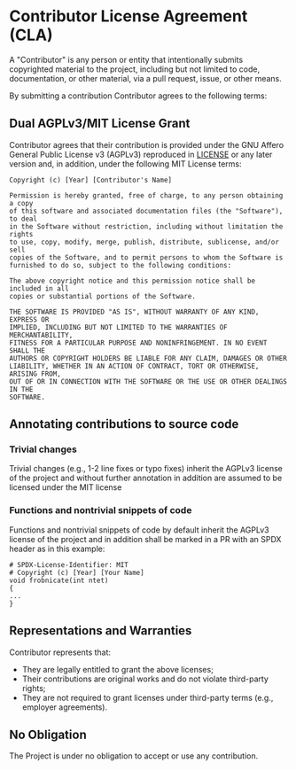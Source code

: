 # Contributor License Agreement (CLA)

A "Contributor" is any person or entity that intentionally submits copyrighted material to the project,
including but not limited to code, documentation, or other material, via a pull request, issue, or other means.

By submitting a contribution Contributor agrees to the following terms:

## Dual AGPLv3/MIT License Grant
Contributor agrees that their contribution is provided under the GNU Affero General Public License v3 (AGPLv3) reproduced
in  [LICENSE](https://codeberg.org/TetGen/TetGen/src/branch/main/LICENSE.md) or any later version and, in addition, under the following MIT License terms:

```text
Copyright (c) [Year] [Contributor's Name]  

Permission is hereby granted, free of charge, to any person obtaining a copy  
of this software and associated documentation files (the "Software"), to deal  
in the Software without restriction, including without limitation the rights  
to use, copy, modify, merge, publish, distribute, sublicense, and/or sell  
copies of the Software, and to permit persons to whom the Software is  
furnished to do so, subject to the following conditions:  

The above copyright notice and this permission notice shall be included in all  
copies or substantial portions of the Software.  

THE SOFTWARE IS PROVIDED "AS IS", WITHOUT WARRANTY OF ANY KIND, EXPRESS OR  
IMPLIED, INCLUDING BUT NOT LIMITED TO THE WARRANTIES OF MERCHANTABILITY,  
FITNESS FOR A PARTICULAR PURPOSE AND NONINFRINGEMENT. IN NO EVENT SHALL THE  
AUTHORS OR COPYRIGHT HOLDERS BE LIABLE FOR ANY CLAIM, DAMAGES OR OTHER  
LIABILITY, WHETHER IN AN ACTION OF CONTRACT, TORT OR OTHERWISE, ARISING FROM,  
OUT OF OR IN CONNECTION WITH THE SOFTWARE OR THE USE OR OTHER DEALINGS IN THE  
SOFTWARE.  
```


## Annotating contributions to source code

### Trivial changes
Trivial changes (e.g., 1-2 line fixes or typo fixes) inherit the AGPLv3 license of the project and  without further annotation in addition are assumed to be licensed under the MIT license

### Functions and nontrivial snippets of code 
Functions and nontrivial snippets of code by default inherit the AGPLv3 license of the project and in addition shall be marked in a PR with an SPDX header as in this example:
  ```
  # SPDX-License-Identifier: MIT  
  # Copyright (c) [Year] [Your Name]  
  void frobnicate(int ntet)
  {
  ...
  }
  ```

## Representations and Warranties
Contributor represents that:
- They are legally entitled to grant the above licenses;
- Their contributions are original works and do not violate third-party rights;
- They are not required to grant licenses under third-party terms (e.g., employer agreements).

## No Obligation
The Project is under no obligation to accept or use any contribution.

